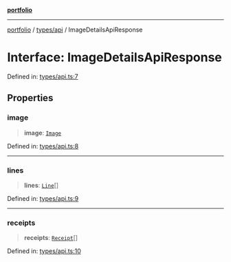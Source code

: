 [**portfolio**](../../../README.md)

***

[portfolio](../../../modules.md) / [types/api](../README.md) / ImageDetailsApiResponse

# Interface: ImageDetailsApiResponse

Defined in: [types/api.ts:7](https://github.com/tnorlund/Portfolio/blob/7bbde2d9b0631dd87cd77011f13e9ee0f1951f4b/portfolio/types/api.ts#L7)

## Properties

### image

> **image**: [`Image`](Image.md)

Defined in: [types/api.ts:8](https://github.com/tnorlund/Portfolio/blob/7bbde2d9b0631dd87cd77011f13e9ee0f1951f4b/portfolio/types/api.ts#L8)

***

### lines

> **lines**: [`Line`](Line.md)[]

Defined in: [types/api.ts:9](https://github.com/tnorlund/Portfolio/blob/7bbde2d9b0631dd87cd77011f13e9ee0f1951f4b/portfolio/types/api.ts#L9)

***

### receipts

> **receipts**: [`Receipt`](Receipt.md)[]

Defined in: [types/api.ts:10](https://github.com/tnorlund/Portfolio/blob/7bbde2d9b0631dd87cd77011f13e9ee0f1951f4b/portfolio/types/api.ts#L10)
